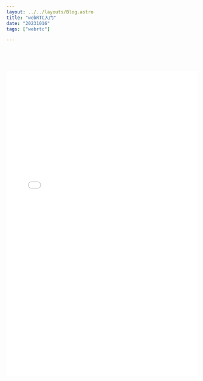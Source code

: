 ```yaml
---
layout: ../../layouts/Blog.astro
title: "webRTC入门"
date: "20231016"
tags: ["webrtc"]

---
```

  <embed
    style="margin-top: 60px;"
    src="/webRTC入门.pdf"
    width="100%"
    height="800"
  />